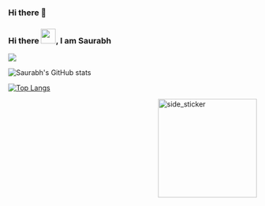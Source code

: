 ### Hi there 👋

<!--
**INERTIA9/INERTIA9** is a ✨ _special_ ✨ repository because its `README.md` (this file) appears on your GitHub profile.

Here are some ideas to get you started:

- 🔭 I’m currently working on ...
- 🌱 I’m currently learning ...
- 👯 I’m looking to collaborate on ...
- 🤔 I’m looking for help with ...
- 💬 Ask me about ...
- 📫 How to reach me: ...
- 😄 Pronouns: ...
- ⚡ Fun fact: ...
-->

### Hi there <img src="https://raw.githubusercontent.com/MartinHeinz/MartinHeinz/master/wave.gif" width="30px">, I am Saurabh


 <img src="https://raw.githubusercontent.com/rodrigograca31/rodrigograca31/master/matrix.svg">

![Saurabh's GitHub stats](https://github-readme-stats.vercel.app/api?username=INERTIA9&show_icons=true&theme=radical)

[![Top Langs](https://github-readme-stats.vercel.app/api/top-langs/?username=INERTIA9)](https://github.com/INERTIA9/github-readme-stats)

<img align="right" width=200px height=200px alt="side_sticker" src="https://media.giphy.com/media/TEnXkcsHrP4YedChhA/giphy.gif" />

